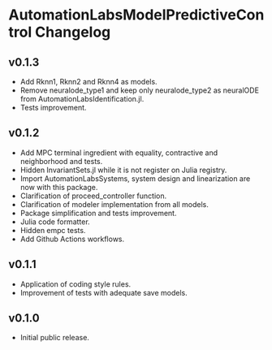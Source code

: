 # AutomationLabsModelPredictiveControl Changelog

## v0.1.3

* Add Rknn1, Rknn2 and Rknn4 as models.
* Remove neuralode_type1 and keep only neuralode_type2 as neuralODE from AutomationLabsIdentification.jl.
* Tests improvement.

## v0.1.2

* Add MPC terminal ingredient with equality, contractive and neighborhood and tests.
* Hidden InvariantSets.jl while it is not register on Julia registry.
* Import AutomationLabsSystems, system design and linearization are now with this package.
* Clarification of proceed_controller function.
* Clarification of modeler implementation from all models.
* Package simplification and tests improvement.
* Julia code formatter.
* Hidden empc tests.
* Add Github Actions workflows.

## v0.1.1

* Application of coding style rules.
* Improvement of tests with adequate save models.

## v0.1.0

* Initial public release.
